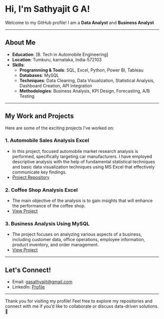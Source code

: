 # Hi, I'm Sathyajit G A!

Welcome to my GitHub profile! I am a **Data Analyst** and **Business Analyst**

---

## About Me
- **Education**: [B. Tech in Automobile Engineering]
- **Location**: Tumkuru, karnataka, India-572103
- **Skills**:
  - **Programming & Tools**:  SQL, Excel, Python, Power BI, Tableau
  - **Databases**: MySQL
  - **Techniques**: Data Cleaning, Data Visualization, Statistical Analysis, Dashboard Creation, API Integration
  - **Methodologies**: Business Analysis, KPI Design, Forecasting, A/B Testing

---

## My Work and Projects
Here are some of the exciting projects I’ve worked on:

### 1. **Automobile Sales Analysis Excel**  
- In this project, focused automobile market research analysis is performed, specifically targeting car manufacturers. I have employed descriptive analysis with the help of fundamental statistical techniques and basic data visualization techniques using MS Excel that effectively communicate key findings. 
- [Project Repository](https://github.com/Neoleo3/Automobile_Sales_Analaysis_Excel)

### 2. **Coffee Shop Analysis Excel**  
- The main objective of the analysis is to gain insights that will enhance the performance of the coffee shop.
- [View Project](https://github.com/Neoleo3/Coffee_Shop_Analysis_Excel)

### 3. **Business Analysis Using MySQL**  
- The project focuses on analyzing various aspects of a business, including customer data, office operations, employee information, product inventory, and order management.
- [View Project](https://github.com/Neoleo3/Business-Analysis)

---

## Let's Connect!
- Email: [gasathyajit@gmail.com](gasathyajit@gmail.com)
- LinkedIn: [Profile](www.linkedin.com/in/sathyajit-g-a-564017110)

---

Thank you for visiting my profile! Feel free to explore my repositories and connect with me if you’d like to collaborate or discuss data-driven solutions. 🚀

